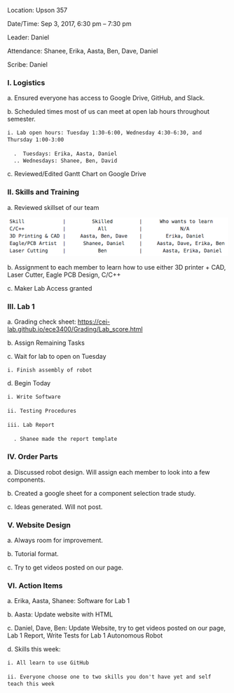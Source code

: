 Location: Upson 357

Date/Time: Sep 3, 2017, 6:30 pm – 7:30 pm

Leader: Daniel

Attendance: Shanee, Erika, Aasta, Ben, Dave, Daniel

Scribe: Daniel

### I. Logistics
  a. Ensured everyone has access to Google Drive, GitHub, and Slack.
  
  b. Scheduled times most of us can meet at open lab hours throughout semester.
  
    i. Lab open hours: Tuesday 1:30-6:00, Wednesday 4:30-6:30, and Thursday 1:00-3:00
    
      .  Tuesdays: Erika, Aasta, Daniel
      .. Wednesdays: Shanee, Ben, David
  
  c. Reviewed/Edited Gantt Chart on Google Drive

### II. Skills and Training
  a. Reviewed skillset of our team
  
  ![](./SkillSet.jpg)
  
  b. Assignment to each member to learn how to use either 3D printer + CAD, Laser Cutter, Eagle PCB Design, C/C++
  
  c. Maker Lab Access granted

### III. Lab 1
  a. Grading check sheet: https://cei-lab.github.io/ece3400/Grading/Lab_score.html

  b. Assign Remaining Tasks
  
  c. Wait for lab to open on Tuesday
  
    i. Finish assembly of robot
    
  d. Begin Today
  
    i. Write Software
    
    ii. Testing Procedures
    
    iii. Lab Report
      
      . Shanee made the report template

### IV. Order Parts

  a. Discussed robot design. Will assign each member to look into a few components.

  b. Created a google sheet for a component selection trade study.
  
  c. Ideas generated. Will not post.

### V. Website Design

  a. Always room for improvement.
  
  b. Tutorial format.
  
  c. Try to get videos posted on our page.

### VI. Action Items
  a. Erika, Aasta, Shanee: Software for Lab 1
  
  b. Aasta: Update website with HTML

  c. Daniel, Dave, Ben: Update Website, try to get videos posted on our page, Lab 1 Report, Write Tests for Lab 1 Autonomous Robot

  d. Skills this week: 
  
    i. All learn to use GitHub
    
    ii. Everyone choose one to two skills you don't have yet and self teach this week
